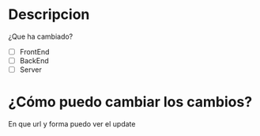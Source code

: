 # Descripcion
¿Que ha cambiado?

- [ ] FrontEnd
- [ ] BackEnd
- [ ] Server

# ¿Cómo puedo cambiar los cambios?
En que url y forma puedo ver el update
